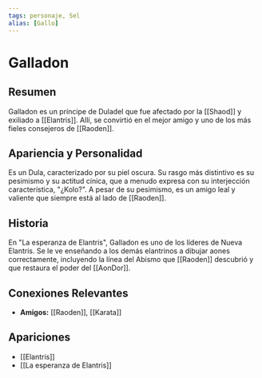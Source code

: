 ```yaml
---
tags: personaje, Sel
alias: [Gallo]
---
```


# Galladon

## Resumen
Galladon es un príncipe de Duladel que fue afectado por la [[Shaod]] y exiliado a [[Elantris]]. Allí, se convirtió en el mejor amigo y uno de los más fieles consejeros de [[Raoden]].

## Apariencia y Personalidad
Es un Dula, caracterizado por su piel oscura. Su rasgo más distintivo es su pesimismo y su actitud cínica, que a menudo expresa con su interjección característica, "¿Kolo?". A pesar de su pesimismo, es un amigo leal y valiente que siempre está al lado de [[Raoden]].

## Historia
En "La esperanza de Elantris", Galladon es uno de los líderes de Nueva Elantris. Se le ve enseñando a los demás elantrinos a dibujar aones correctamente, incluyendo la línea del Abismo que [[Raoden]] descubrió y que restaura el poder del [[AonDor]].

## Conexiones Relevantes
* **Amigos:** [[Raoden]], [[Karata]]

## Apariciones
* [[Elantris]]
* [[La esperanza de Elantris]]
